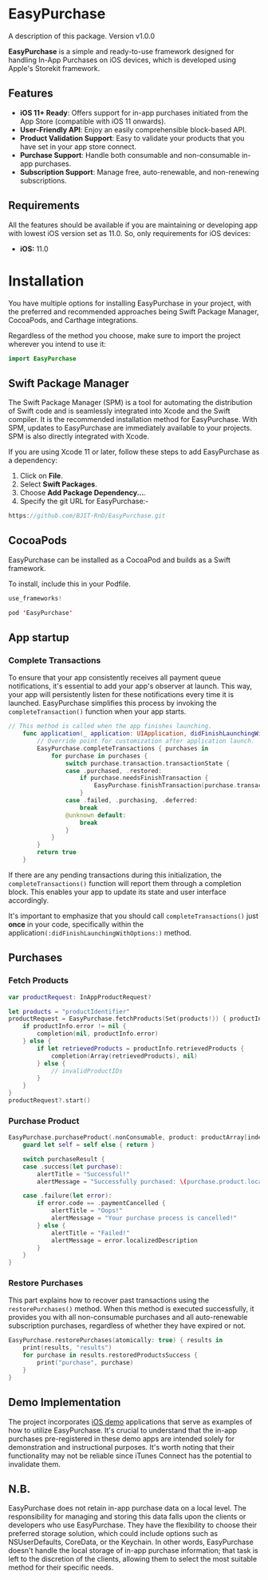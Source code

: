 # EasyPurchase
A description of this package. Version v1.0.0

**EasyPurchase** is a simple and ready-to-use framework designed for handling In-App Purchases on iOS devices, which is developed using Apple's Storekit framework.

## Features
- **iOS 11+ Ready**: Offers support for in-app purchases initiated from the App Store (compatible with iOS 11 onwards).
- **User-Friendly API**: Enjoy an easily comprehensible block-based API.
- **Product Validation Support**: Easy to validate your products that you have set in your app store connect.
- **Purchase Support**: Handle both consumable and non-consumable in-app purchases.
- **Subscription Support**: Manage free, auto-renewable, and non-renewing subscriptions.

## Requirements

All the features should be available if you are maintaining or developing app with lowest iOS version set as 11.0. So, only requirements for iOS devices:

- **iOS:** 11.0
# Installation

You have multiple options for installing EasyPurchase in your project, with the preferred and recommended approaches being Swift Package Manager, CocoaPods, and Carthage integrations.

Regardless of the method you choose, make sure to import the project wherever you intend to use it:

```swift
import EasyPurchase
```


## Swift Package Manager

The Swift Package Manager (SPM) is a tool for automating the distribution of Swift code and is seamlessly integrated into Xcode and the Swift compiler. It is the recommended installation method for EasyPurchase. With SPM, updates to EasyPurchase are immediately available to your projects. SPM is also directly integrated with Xcode.

If you are using Xcode 11 or later, follow these steps to add EasyPurchase as a dependency:

1. Click on **File**.
2. Select **Swift Packages**.
3. Choose **Add Package Dependency...**.
4. Specify the git URL for EasyPurchase:- 

```swift 
https://github.com/BJIT-RnD/EasyPurchase.git
```

## CocoaPods

EasyPurchase can be installed as a CocoaPod and builds as a Swift framework. 

To install, include this in your Podfile.
```swift
use_frameworks!

pod 'EasyPurchase'
```
## App startup

### Complete Transactions
> 
To ensure that your app consistently receives all payment queue notifications, it's essential to add your app's observer at launch. This way, your app will persistently listen for these notifications every time it is launched. EasyPurchase simplifies this process by invoking the `completeTransaction()` function when your app starts.

```swift
// This method is called when the app finishes launching.
    func application(_ application: UIApplication, didFinishLaunchingWithOptions launchOptions: [UIApplication.LaunchOptionsKey: Any]?) -> Bool {
        // Override point for customization after application launch.
        EasyPurchase.completeTransactions { purchases in
            for purchase in purchases {
                switch purchase.transaction.transactionState {
                case .purchased, .restored:
                    if purchase.needsFinishTransaction {
                        EasyPurchase.finishTransaction(purchase.transaction)
                    }
                case .failed, .purchasing, .deferred:
                    break
                @unknown default:
                    break
                }
            }
        }
        return true
    }
```

If there are any pending transactions during this initialization, the `completeTransactions()` function will report them through a completion block. This enables your app to update its state and user interface accordingly.

It's important to emphasize that you should call `completeTransactions()` just **once** in your code, specifically within the application`(:didFinishLaunchingWithOptions:)` method.

## Purchases

### Fetch Products

```swift
var productRequest: InAppProductRequest?

let products = "productIdentifier"
productRequest = EasyPurchase.fetchProducts(Set(products!)) { productInfo in
    if productInfo.error != nil {
        completion(nil, productInfo.error)
    } else {
        if let retrievedProducts = productInfo.retrievedProducts {
            completion(Array(retrievedProducts), nil)
        } else {
            // invalidProductIDs
        }
    }
}
productRequest?.start()
```
### Purchase Product
```swift
EasyPurchase.purchaseProduct(.nonConsumable, product: productArray[indexPath.row], quantity: 1) { [weak self] purchaseResult in
    guard let self = self else { return }

    switch purchaseResult {
    case .success(let purchase):
        alertTitle = "Successful!"
        alertMessage = "Successfully purchased: \(purchase.product.localizedTitle)"

    case .failure(let error):
        if error.code == .paymentCancelled {
            alertTitle = "Oops!"
            alertMessage = "Your purchase process is cancelled!"
        } else {
            alertTitle = "Failed!"
            alertMessage = error.localizedDescription
        }
    }
}
```
### Restore Purchases

This part explains how to recover past transactions using the `restorePurchases()` method. When this method is executed successfully, it provides you with all non-consumable purchases and all auto-renewable subscription purchases, regardless of whether they have expired or not.

```swift
EasyPurchase.restorePurchases(atomically: true) { results in
    print(results, "results")
    for purchase in results.restoredProductsSuccess {
        print("purchase", purchase)
    }
}
```
## Demo Implementation
>
The project incorporates [iOS demo](https://github.com/BJIT-RnD/EasyPurchase/tree/main/EasyPurchaseDemo/EasyPurchaseDemo) applications that serve as examples of how to utilize EasyPurchase. It's crucial to understand that the in-app purchases pre-registered in these demo apps are intended solely for demonstration and instructional purposes. It's worth noting that their functionality may not be reliable since iTunes Connect has the potential to invalidate them.

## N.B.

EasyPurchase does not retain in-app purchase data on a local level. The responsibility for managing and storing this data falls upon the clients or developers who use EasyPurchase. They have the flexibility to choose their preferred storage solution, which could include options such as NSUserDefaults, CoreData, or the Keychain. In other words, EasyPurchase doesn't handle the local storage of in-app purchase information; that task is left to the discretion of the clients, allowing them to select the most suitable method for their specific needs.
